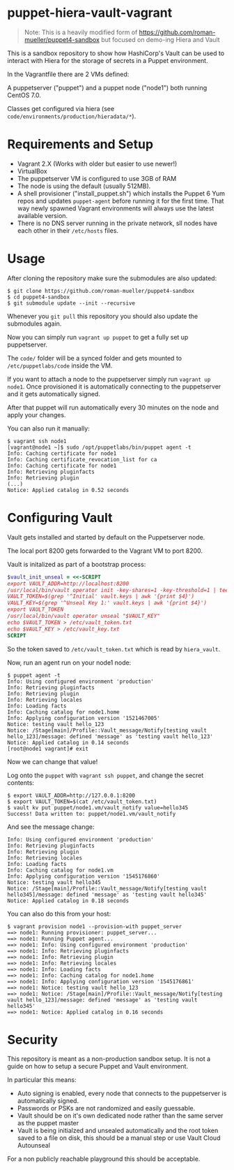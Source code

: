 # puppet-hiera-vault-vagrant

> Note: This is a heavily modified form of https://github.com/roman-mueller/puppet4-sandbox but focused on demo-ing Hiera and Vault

This is a sandbox repository to show how HashiCorp's Vault can be used to interact with Hiera for the storage of secrets in a Puppet environment.

In the Vagrantfile there are 2 VMs defined:

A puppetserver ("puppet") and a puppet node ("node1") both running CentOS 7.0.

Classes get configured via hiera (see `code/environments/production/hieradata/*`).

# Requirements and Setup

* Vagrant 2.X (Works with older but easier to use newer!)
* VirtualBox
* The puppetserver VM is configured to use 3GB of RAM
* The node is using the default (usually 512MB).
* A shell provisioner ("install_puppet.sh") which installs the Puppet 6 Yum repos and updates `puppet-agent` before running it for the first time. That way newly spawned Vagrant environments will always use the latest available version.
* There is no DNS server running in the private network, sll nodes have each other in their `/etc/hosts` files.

# Usage

After cloning the repository make sure the submodules are also updated:

```
$ git clone https://github.com/roman-mueller/puppet4-sandbox
$ cd puppet4-sandbox
$ git submodule update --init --recursive
```

Whenever you `git pull` this repository you should also update the submodules again.

Now you can simply run `vagrant up puppet` to get a fully set up puppetserver.

The `code/` folder will be a synced folder and gets mounted to `/etc/puppetlabs/code` inside the VM.

If you want to attach a node to the puppetserver simply run `vagrant up node1`.
Once provisioned it is automatically connecting to the puppetserver and it gets automatically signed.

After that puppet will run automatically every 30 minutes on the node and apply your changes.

You can also run it manually:

```
$ vagrant ssh node1
[vagrant@node1 ~]$ sudo /opt/puppetlabs/bin/puppet agent -t
Info: Caching certificate for node1
Info: Caching certificate_revocation_list for ca
Info: Caching certificate for node1
Info: Retrieving pluginfacts
Info: Retrieving plugin
(...)
Notice: Applied catalog in 0.52 seconds
```

# Configuring Vault

Vault gets installed and started by default on the Puppetserver node.

The local port 8200 gets forwarded to the Vagrant VM to port 8200.

Vault is initalized as part of a bootstrap process:

```ruby
$vault_init_unseal = <<-SCRIPT
export VAULT_ADDR=http://localhost:8200
/usr/local/bin/vault operator init -key-shares=1 -key-threshold=1 | tee vault.keys
VAULT_TOKEN=$(grep '^Initial' vault.keys | awk '{print $4}')
VAULT_KEY=$(grep '^Unseal Key 1:' vault.keys | awk '{print $4}')
export VAULT_TOKEN
/usr/local/bin/vault operator unseal "$VAULT_KEY"
echo $VAULT_TOKEN > /etc/vault_token.txt
echo $VAULT_KEY > /etc/vault_key.txt
SCRIPT
```

So the token saved to `/etc/vault_token.txt` which is read by `hiera_vault`.

Now, run an agent run on your node1 node:

```
$ puppet agent -t
Info: Using configured environment 'production'
Info: Retrieving pluginfacts
Info: Retrieving plugin
Info: Retrieving locales
Info: Loading facts
Info: Caching catalog for node1.home
Info: Applying configuration version '1521467005'
Notice: testing vault hello_123
Notice: /Stage[main]/Profile::Vault_message/Notify[testing vault hello_123]/message: defined 'message' as 'testing vault hello_123'
Notice: Applied catalog in 0.14 seconds
[root@node1 vagrant]# exit
```

Now we can change that value!

Log onto the `puppet` with `vagrant ssh puppet`, and change the secret contents:

```
$ export VAULT_ADDR=http://127.0.0.1:8200
$ export VAULT_TOKEN=$(cat /etc/vault_token.txt)
$ vault kv put puppet/node1.vm/vault_notify value=hello345
Success! Data written to: puppet/node1.vm/vault_notify
```

And see the message change:

```
Info: Using configured environment 'production'
Info: Retrieving pluginfacts
Info: Retrieving plugin
Info: Retrieving locales
Info: Loading facts
Info: Caching catalog for node1.vm
Info: Applying configuration version '1545176860'
Notice: testing vault hello345
Notice: /Stage[main]/Profile::Vault_message/Notify[testing vault hello345]/message: defined 'message' as 'testing vault hello345'
Notice: Applied catalog in 0.18 seconds
```

You can also do this from your host:
```
$ vagrant provision node1 --provision-with puppet_server
==> node1: Running provisioner: puppet_server...
==> node1: Running Puppet agent...
==> node1: Info: Using configured environment 'production'
==> node1: Info: Retrieving pluginfacts
==> node1: Info: Retrieving plugin
==> node1: Info: Retrieving locales
==> node1: Info: Loading facts
==> node1: Info: Caching catalog for node1.home
==> node1: Info: Applying configuration version '1545176861'
==> node1: Notice: testing vault hello_123
==> node1: Notice: /Stage[main]/Profile::Vault_message/Notify[testing vault hello_123]/message: defined 'message' as 'testing vault hello345'
==> node1: Notice: Applied catalog in 0.16 seconds
```

# Security

This repository is meant as a non-production sandbox setup.
It is not a guide on how to setup a secure Puppet and Vault environment.

In particular this means:

* Auto signing is enabled, every node that connects to the puppetserver is automatically signed.
* Passwords or PSKs are not randomized and easily guessable.
* Vault should be on it's own dedicated node rather than the same server as the puppet master
* Vault is being initialzed and unsealed automatically and the root token saved to a file on disk, this should be a manual step or use Vault Cloud Autounseal

For a non publicly reachable playground this should be acceptable.
